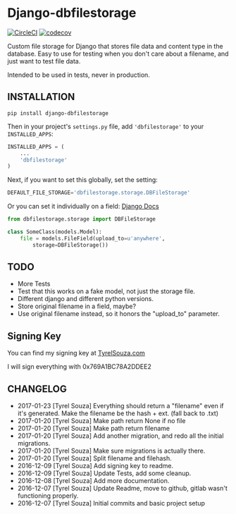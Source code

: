 # Django-dbfilestorage

[![CircleCI](https://circleci.com/gh/tyrelsouza/django-dbfilestorage.svg?style=svg)](https://circleci.com/gh/tyrelsouza/django-dbfilestorage) [![codecov](https://codecov.io/gh/tyrelsouza/django-dbfilestorage/branch/master/graph/badge.svg)](https://codecov.io/gh/tyrelsouza/django-dbfilestorage)

Custom file storage for Django that stores file data and content type in the database.
Easy to use for testing when you don't care about a filename, and just want to test file data.

Intended to be used in tests, never in production.

## INSTALLATION

```
pip install django-dbfilestorage
```

Then in your project's `settings.py` file, add `'dbfilestorage'` to your `INSTALLED_APPS`:

```python
INSTALLED_APPS = (
    ...
    'dbfilestorage'
)
```

Next, if you want to set this globally, set the setting:

```python
DEFAULT_FILE_STORAGE='dbfilestorage.storage.DBFileStorage'
```

Or you can set it individually on a field: [Django Docs](https://docs.djangoproject.com/en/1.10/ref/models/fields/#django.db.models.FileField.storage)

```python
from dbfilestorage.storage import DBFileStorage

class SomeClass(models.Model):
    file = models.FileField(upload_to=u'anywhere',
        storage=DBFileStorage())
```


## TODO

- More Tests
- Test that this works on a fake model, not just the storage file.
- Different django and different python versions.
- Store original filename in a field, maybe?
- Use original filename instead, so it honors the "upload_to" parameter.

## Signing Key
You can find my signing key at [TyrelSouza.com](https://tyrelsouza.com/blog/pgp-keys/)

I will sign everything with 0x769A1BC78A2DDEE2

## CHANGELOG

- 2017-01-23 [Tyrel Souza] Everything should return a "filename" even if it's generated. Make the filename be the hash + ext. (fall back to .txt)
- 2017-01-20 [Tyrel Souza] Make path return None if no file
- 2017-01-20 [Tyrel Souza] Make path return filename
- 2017-01-20 [Tyrel Souza] Add another migration, and redo all the initial migrations.
- 2017-01-20 [Tyrel Souza] Make sure migrations is actually there.
- 2017-01-20 [Tyrel Souza] Split filename and filehash.
- 2016-12-09 [Tyrel Souza] Add signing key to readme.
- 2016-12-09 [Tyrel Souza] Update Tests, add some cleanup.
- 2016-12-08 [Tyrel Souza] Add more documentation.
- 2016-12-07 [Tyrel Souza] Update Readme, move to github, gitlab wasn't functioning properly.
- 2016-12-07 [Tyrel Souza] Initial commits and basic project setup
